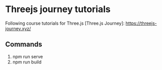 # Threejs journey tutorials
Following course tutorials for Three.js
[Three.js Journey]: https://threejs-journey.xyz/

## Commands
1. npm run serve
2. npm run build
